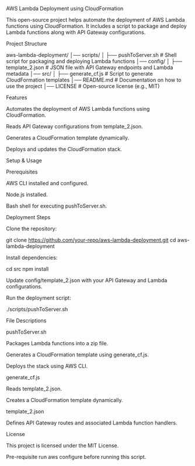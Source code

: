 AWS Lambda Deployment using CloudFormation

This open-source project helps automate the deployment of AWS Lambda functions using CloudFormation. It includes a script to package and deploy Lambda functions along with API Gateway configurations.

Project Structure

aws-lambda-deployment/
│── scripts/
│ ├── pushToServer.sh # Shell script for packaging and deploying Lambda functions
│── config/
│ ├── template_2.json # JSON file with API Gateway endpoints and Lambda metadata
│── src/
│ ├── generate_cf.js # Script to generate CloudFormation templates
│── README.md # Documentation on how to use the project
│── LICENSE # Open-source license (e.g., MIT)

Features

Automates the deployment of AWS Lambda functions using CloudFormation.

Reads API Gateway configurations from template_2.json.

Generates a CloudFormation template dynamically.

Deploys and updates the CloudFormation stack.

Setup & Usage

Prerequisites

AWS CLI installed and configured.

Node.js installed.

Bash shell for executing pushToServer.sh.

Deployment Steps

Clone the repository:

git clone https://github.com/your-repo/aws-lambda-deployment.git
cd aws-lambda-deployment

Install dependencies:

cd src
npm install

Update config/template_2.json with your API Gateway and Lambda configurations.

Run the deployment script:

./scripts/pushToServer.sh

File Descriptions

pushToServer.sh

Packages Lambda functions into a zip file.

Generates a CloudFormation template using generate_cf.js.

Deploys the stack using AWS CLI.

generate_cf.js

Reads template_2.json.

Creates a CloudFormation template dynamically.

template_2.json

Defines API Gateway routes and associated Lambda function handlers.

License

This project is licensed under the MIT License.

Pre-requisite
run aws configure before running this script.
